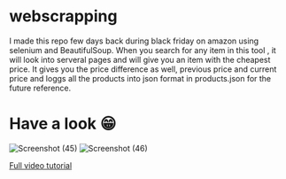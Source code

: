 # webscrapping
I made this repo few days back during black friday on amazon using selenium and BeautifulSoup. When you search for any item in this tool , it will look into serveral pages and will give you an item with the cheapest price. It gives you the price difference as well, previous price and current price and loggs all the products into json format in products.json for the future reference.

# Have a look 😁
![Screenshot (45)](https://user-images.githubusercontent.com/48133426/77174557-3eb10680-6ae7-11ea-9f32-117a99be36f5.png)
![Screenshot (46)](https://user-images.githubusercontent.com/48133426/77174635-6011f280-6ae7-11ea-9dfc-e9b980dc0e1f.png)



  [Full video tutorial](https://drive.google.com/open?id=1RBErrbo14FqOuc6LJ49zYngYlLY6ZWnh)
